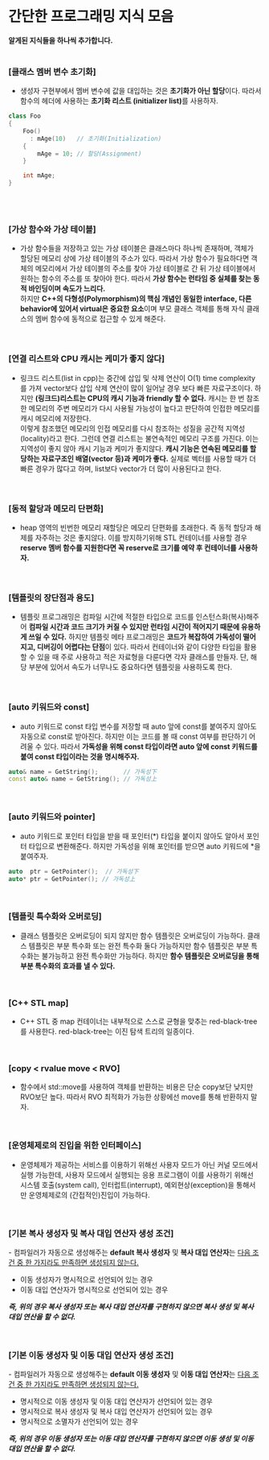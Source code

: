 # 간단한 프로그래밍 지식 모음


<b>알게된 지식들을 하나씩 추가합니다.</b>
<br><br>

### [클래스 멤버 변수 초기화]
- 생성자 구현부에서 멤버 변수에 값을 대입하는 것은 <b>초기화가 아닌 할당</b>이다. 따라서 함수의 헤더에 사용하는 <b>초기화 리스트 (initializer list)</b>를 사용하자.

```cpp
class Foo
{
    Foo()
      : mAge(10)   // 초기화(Initialization)
    {
        mAge = 10; // 할당(Assignment)
    }

    int mAge;
}
```


<br><br>

### [가상 함수와 가상 테이블]
- 가상 함수들을 저장하고 있는 가상 테이블은 클래스마다 하나씩 존재하며, 객체가 할당된 메모리 상에 가상 테이블의 주소가 있다. 따라서 가상 함수가 필요하다면 객체의 메모리에서 가상 테이블의 주소를 찾아 가상 테이블로 간 뒤 가상 테이블에서 원하는 함수의 주소를 또 찾아야 한다. 따라서 <b>가상 함수는 런타임 중 실체를 찾는 동적 바인딩이며 속도가 느리다.</b><br>
하지만 <b>C++의 다형성(Polymorphism)의 핵심 개념인 동일한 interface, 다른 behavior에 있어서 virtual은 중요한 요소</b>이며 부모 클래스 객체를 통해 자식 클래스의 멤버 함수에 동적으로 접근할 수 있게 해준다.
<br><br><br>

### [연결 리스트와 CPU 캐시는 케미가 좋지 않다]
- 링크드 리스트(list in cpp)는 중간에 삽입 및 삭제 연산이 O(1) time complexity를 가져 vector보다 삽입 삭제 연산이 많이 일어날 경우 보다 빠른 자료구조이다. 하지만 <b>(링크드)리스트는 CPU의 캐시 기능과 friendly 할 수 없다.</b> 캐시는 한 번 참조한 메모리의 주변 메모리가 다시 사용될 가능성이 높다고 판단하여 인접한 메모리를 캐시 메모리에 저장한다.<br>
이렇게 참조했던 메모리의 인접 메모리를 다시 참조하는 성질을 공간적 지역성(locality)라고 한다. 그런데 연결 리스트는 불연속적인 메모리 구조를 가진다. 이는 지역성이 좋지 않아 캐시 기능과 케미가 좋지않다. <b>캐시 기능은 연속된 메모리를 할당하는 자료구조인 배열(vector 등)과 케미가 좋다.</b> 실제로 벡터를 사용할 때가 더 빠른 경우가 많다고 하며, list보다 vector가 더 많이 사용된다고 한다.
<br><br><br>

### [동적 할당과 메모리 단편화]
- heap 영역의 빈번한 메모리 재할당은 메모리 단편화를 초래한다. 즉 동적 할당과 해제를 자주하는 것은 좋지않다. 이를 방지하기위해 STL 컨테이너를 사용할 경우 <b>reserve 멤버 함수를 지원한다면 꼭 reserve로 크기를 예약 후 컨테이너를 사용하자.</b>
<br><br><br>

### [템플릿의 장단점과 용도]
- 템플릿 프로그래밍은 컴파일 시간에 적절한 타입으로 코드를 인스턴스화(복사)해주어 <b>컴파일 시간과 코드 크기가 커질 수 있지만 런타임 시간이 적어지기 때문에 유용하게 쓰일 수 있다.</b> 하지만 템플릿 메타 프로그래밍은 <b>코드가 복잡하여 가독성이 떨어지고, 디버깅이 어렵다는 단점</b>이 있다. 따라서 컨테이너와 같이 다양한 타입을 활용할 수 있을 때 주로 사용하고 적은 자료형을 다룬다면 각자 클래스를 만들자. 단, 해당 부분에 있어서 속도가 너무나도 중요하다면 템플릿을 사용하도록 한다.
<br><br><br>


### [auto 키워드와 const]
- auto 키워드로 const 타입 변수를 저장할 때 auto 앞에 const를 붙여주지 않아도 자동으로 const로 받아진다. 하지만 이는 코드를 볼 때 const 여부를 판단하기 어려울 수 있다. 따라서 <b>가독성을 위해 const 타입이라면 auto 앞에 const 키워드를 붙여 const 타입이라는 것을 명시해주자.</b>

```cpp
auto& name = GetString();       // 가독성下
const auto& name = GetString(); // 가독성上
```
<br>


### [auto 키워드와 pointer] 
- auto 키워드로 포인터 타입을 받을 때 포인터(*) 타입을 붙이지 않아도 알아서 포인터 타입으로 변환해준다. 하지만 가독성을 위해 포인터를 받으면 auto 키워드에 *을 붙여주자.

```cpp
auto  ptr = GetPointer();  // 가독성下
auto* ptr = GetPointer(); // 가독성上
 ```
<br>

### [템플릿 특수화와 오버로딩]
- 클래스 템플릿은 오버로딩이 되지 않지만 함수 템플릿은 오버로딩이 가능하다. 클래스 템플릿은 부분 특수화 또는 완전 특수화 둘다 가능하지만 함수 템플릿은 부분 특수화는 불가능하고 완전 특수화만 가능하다. 하지만 <b>함수 템플릿은 오버로딩을 통해 부분 특수화의 효과를 낼 수 있다.</b>

<br>

### [C++ STL map]
- C++ STL 중 map 컨테이너는 내부적으로 스스로 균형을 맞추는 red-black-tree를 사용한다. red-black-tree는 이진 탐색 트리의 일종이다.

<br>

### [copy < rvalue move < RVO]
- 함수에서 std::move를 사용하여 객체를 반환하는 비용은 단순 copy보단 낮지만 RVO보단 높다. 따라서 RVO 최적화가 가능한 상황에선 move를 통해 반환하지 말자.

<br>

### [운영체제로의 진입을 위한 인터페이스]
- 운영체제가 제공하는 서비스를 이용하기 위해선 사용자 모드가 아닌 커널 모드에서 실행 가능한데, 사용자 모드에서 실행되는 응용 프로그램이 이를 사용하기 위해선 시스템 호출(system call), 인터럽트(interrupt), 예외현상(exception)을 통해서만 운영체제로의 (간접적인)진입이 가능하다.  

<br>

### [기본 복사 생성자 및 복사 대입 연산자 생성 조건]
\- 컴파일러가 자동으로 생성해주는 <b>default 복사 생성자</b> 및 <b>복사 대입 연산자</b>는 <u>다음 조건 중 한 가지라도 만족하면 생성되지 않는다.</u>

- 이동 생성자가 명시적으로 선언되어 있는 경우
- 이동 대입 연산자가 명시적으로 선언되어 있는 경우

<b><i>즉, 위의 경우 복사 생성자 또는 복사 대입 연산자를 구현하지 않으면 복사 생성 및 복사 대입 연산을 할 수 없다.</i></b>

<br>
 

### [기본 이동 생성자 및 이동 대입 연산자 생성 조건]
\- 컴파일러가 자동으로 생성해주는 <b>default 이동 생성자</b> 및 <b>이동 대입 연산자</b>는 <u>다음 조건 중 한 가지라도 만족하면 생성되지 않는다.</u>

- 명시적으로 이동 생성자 및 이동 대입 연산자가 선언되어 있는 경우
- 명시적으로 복사 생성자 및 복사 대입 연산자가 선언되어 있는 경우
- 명시적으로 소멸자가 선언되어 있는 경우

<b><i>즉, 위의 경우 이동 생성자 또는 이동 대입 연산자를 구현하지 않으면 이동 생성 및 이동 대입 연산을 할 수 없다.</i></b>

